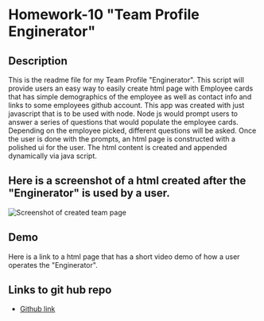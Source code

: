 # Homework-10 "Team Profile Enginerator"


## Description
This is the readme file for my Team Profile "Enginerator". This script will provide users an easy way to easily create html page with Employee cards that has simple demographics of the employee as well as contact info and links to some employees github account. This app was created with just javascript that is to be used with node. Node js would prompt users to answer a series of questions that would populate the employee cards. Depending on the employee picked, different questions will be asked. Once the user is done with the prompts, an html page is constructed with a polished ui for the user. The html content is created and appended dynamically via java script.

## Here is a screenshot of a html created after the "Enginerator" is used by a user.


![Screenshot of created team page]()




## Demo
Here is a link to a html page that has a short video demo of how a user operates the "Enginerator".

## Links to git hub repo
- [Github link](https://github.com/ArmandoUg/Homework-10)